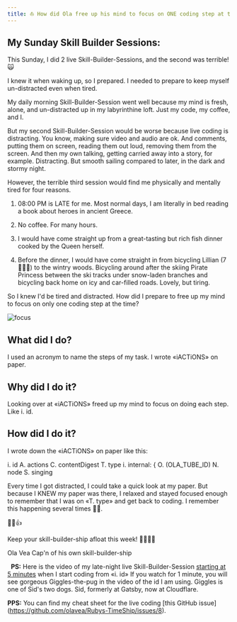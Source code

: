 ```yaml
---
title: ⛵️ How did Ola free up his mind to focus on ONE coding step at the time? While live coding, late at night.
---
```


## My Sunday Skill Builder Sessions:

This Sunday, I did 2 live Skill-Builder-Sessions, and the second was terrible! 🙀

I knew it when waking up, so I prepared. I needed to prepare to keep myself un-distracted even when tired.

My daily morning Skill-Builder-Session went well because my mind is fresh, alone, and un-distracted up in my labyrinthine loft. Just my code, my coffee, and I.

But my second Skill-Builder-Session would be worse because live coding is distracting. You know, making sure video and audio are ok. And comments, putting them on screen, reading them out loud, removing them from the screen. And then my own talking, getting carried away into a story, for example. Distracting. But smooth sailing compared to later, in the dark and stormy night.

However, the terrible third session would find me physically and mentally tired for four reasons.

1. 08:00 PM is LATE for me. Most normal days, I am literally in bed reading a book about heroes in ancient Greece.

2. No coffee. For many hours.

3. I would have come straight up from a great-tasting but rich fish dinner cooked by the Queen herself.

4. Before the dinner, I would have come straight in from bicycling Lillian (7 🏴‍☠️👸) to the wintry woods. Bicycling around after the skiing Pirate Princess between the ski tracks under snow-laden branches and bicycling back home on icy and car-filled roads. Lovely, but tiring.

So I knew I'd be tired and distracted. How did I prepare to free up my mind to focus on only one coding step at the time?

![focus](skill-builder-w3-2022.png)

## What did I do?

I used an acronym to name the steps of my task. I wrote «iACTiONS» on paper.

## Why did I do it?

Looking over at «iACTiONS» freed up my mind to focus on doing each step. Like i. id.

## How did I do it?

I wrote down the «iACTiONS» on paper like this:

i. id
A. actions
C. contentDigest
T. type
i. internal: {
O. (OLA_TUBE_ID)
N. node
S. singing

Every time I got distracted, I could take a quick look at my paper. But because I KNEW my paper was there, I relaxed and stayed focused enough to remember that I was on «T. type» and get back to coding. I remember this happening several times 💪😺.

💪😺👍

Keep your skill-builder-ship afloat this week!
🔧⛵🏴‍☠️

Ola Vea
Cap'n of his own skill-builder-ship

&nbsp;
**PS:** Here is the video of my late-night live Skill-Builder-Session [starting at 5 minutes](https://youtu.be/_ZLxiOfhIi8?t=329) when I start coding from «i. id» If you watch for 1 minute, you will see gorgeous Giggles-the-pug in the video of the id I am using. Giggles is one of Sid's two dogs. Sid, formerly at Gatsby, now at Cloudflare.

**PPS:** You can find my cheat sheet for the live coding [this GitHub issue] (https://github.com/olavea/Rubys-TimeShip/issues/8).
